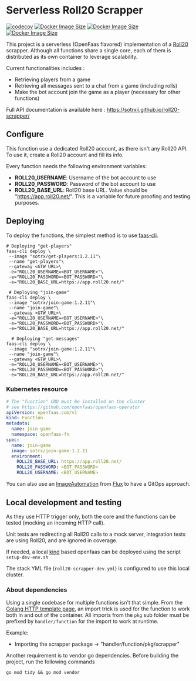 # Serverless Roll20 Scrapper

[![codecov](https://codecov.io/gh/SoTrxII/roll20-scrapper/branch/master/graph/badge.svg?token=YI8X1HA6I7)](https://codecov.io/gh/SoTrxII/roll20-scrapper)
[![Docker Image Size](https://badgen.net/docker/size/sotrx/get-players/1.2.11?icon=docker&label=get-players)](https://hub.docker.com/r/sotrx/get-players/)
[![Docker Image Size](https://badgen.net/docker/size/sotrx/join-game/1.2.11?icon=docker&label=join-game)](https://hub.docker.com/r/sotrx/join-game/)
[![Docker Image Size](https://badgen.net/docker/size/sotrx/get-messages/1.2.11?icon=docker&label=get-messages)](https://hub.docker.com/r/sotrx/get-messages/)

This project is a serverless (OpenFaas flavored) implementation of a [Roll20](https://roll20.net/welcome) scrapper.
Although all functions share a single core, each of them is distributed as its own container to leverage scalability.

Current functionalities includes :

- Retrieving players from a game
- Retrieving all messages sent to a chat from a game (including rolls)
- Make the bot account join the game as a player (necessary for other functions)

Full API documentation is available here : https://sotrxii.github.io/roll20-scrapper/

## Configure

This function use a dedicated Roll20 account, as there isn't any Roll20 API. To use it, create a Roll20 account and fill
its info.

Every function needs the following environment variables:

- **ROLL20_USERNAME**: Username of the bot account to use
- **ROLL20_PASSWORD**: Password of the bot account to use
- **ROLL20_BASE_URL**: Roll20 base URL. Value should be "https://app.roll20.net/". This is a variable for future
  proofing and testing purposes.

## Deploying

To deploy the functions, the simplest method is to use [faas-cli](https://docs.openfaas.com/cli/install/).

````shell
# Deploying "get-players"
faas-cli deploy \
 --image "sotrx/get-players:1.2.11"\
 --name "get-players"\
 --gateway <GTW_URL>\
 -e="ROLL20_USERNAME=<BOT_USERNAME>"\
 -e="ROLL20_PASSWORD=<BOT_PASSWORD>"\
 -e="ROLL20_BASE_URL=https://app.roll20.net/"
 
 # Deploying "join-game"
faas-cli deploy \
 --image "sotrx/join-game:1.2.11"\
 --name "join-game"\
 --gateway <GTW_URL>\
 -e="ROLL20_USERNAME=<BOT_USERNAME>"\
 -e="ROLL20_PASSWORD=<BOT_PASSWORD>"\
 -e="ROLL20_BASE_URL=https://app.roll20.net/"
 
  # Deploying "get-messages"
faas-cli deploy \
 --image "sotrx/join-game:1.2.11"\
 --name "join-game"\
 --gateway <GTW_URL>\
 -e="ROLL20_USERNAME=<BOT_USERNAME>"\
 -e="ROLL20_PASSWORD=<BOT_PASSWORD>"\
 -e="ROLL20_BASE_URL=https://app.roll20.net/"
````

### Kubernetes resource

````yaml
# The "function" CRD must be installed on the cluster
# see https://github.com/openfaas/openfaas-operator
apiVersion: openfaas.com/v1
kind: Function
metadata:
  name: join-game
  namespace: openfaas-fn
spec:
  name: join-game
  image: sotrx/join-game:1.2.11
  environment:
    ROLL20_BASE_URL: https://app.roll20.net/
    ROLL20_PASSWORD: <BOT_PASSWORD>
    ROLL20_USERNAME: <BOT_USERNAME>
````

You can also use an [ImageAutomation](https://fluxcd.io/docs/migration/flux-v1-automation-migration/)
from [Flux](https://github.com/fluxcd/flux2) to have a GitOps approach.

## Local development and testing

As they use HTTP trigger only, both the core and the functions can be tested (mocking an incoming HTTP call).

Unit tests are redirecting all Roll20 calls to a mock server, integration tests are using Roll20, and are ignored in
coverage.

If needed, a local [kind](https://kind.sigs.k8s.io/docs/user/quick-start/) based openfaas can be deployed using the
script `setup-dev-env.sh`

The stack YML file (`roll20-scrapper-dev.yml`) is configured to use this local cluster.

### About dependencies

Using a single codebase for multiple functions isn't that simple. From
the [Golang HTTP template page](https://github.com/openfaas/golang-http-template), an import trick is used for the
function to work both in and out of the container. All imports from the `pkg` sub folder must be prefixed
by `handler/function` for the import to work at runtime.

Example:

- Importing the scrapper package -> "handler/function/pkg/scrapper"

Another requirement is to vendor go dependencies. Before building the project, run the following commands

````shell
go mod tidy && go mod vendor
````

